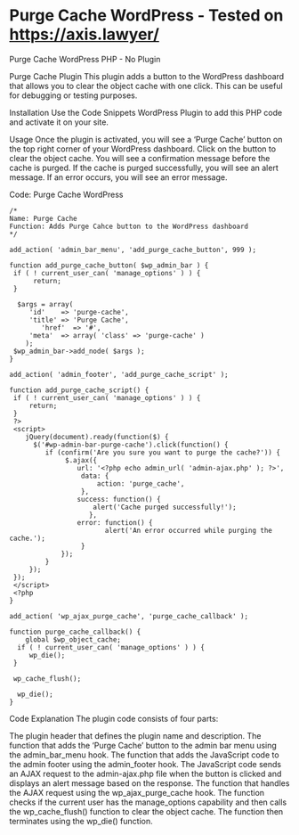 # Purge Cache WordPress - Tested on https://axis.lawyer/
Purge Cache WordPress PHP - No Plugin

Purge Cache Plugin
This plugin adds a button to the WordPress dashboard that allows you to clear the object cache with one click. This can be useful for debugging or testing purposes.

Installation
Use the Code Snippets WordPress Plugin to add this PHP code and activate it on your site. 

Usage
Once the plugin is activated, you will see a ‘Purge Cache’ button on the top right corner of your WordPress dashboard.
Click on the button to clear the object cache. You will see a confirmation message before the cache is purged.
If the cache is purged successfully, you will see an alert message. If an error occurs, you will see an error message.

Code:
Purge Cache WordPress

    /*
    Name: Purge Cache
    Function: Adds Purge Cahce button to the WordPress dashboard 
    */

    add_action( 'admin_bar_menu', 'add_purge_cache_button', 999 );

    function add_purge_cache_button( $wp_admin_bar ) {
     if ( ! current_user_can( 'manage_options' ) ) {
          return;
     }

      $args = array(
         'id'    => 'purge-cache',
         'title' => 'Purge Cache',
            'href'  => '#',
         'meta'  => array( 'class' => 'purge-cache' )
        );
     $wp_admin_bar->add_node( $args );
    }

    add_action( 'admin_footer', 'add_purge_cache_script' );

    function add_purge_cache_script() {
     if ( ! current_user_can( 'manage_options' ) ) {
         return;
     }
     ?>
     <script>
        jQuery(document).ready(function($) {
          $('#wp-admin-bar-purge-cache').click(function() {
             if (confirm('Are you sure you want to purge the cache?')) {
                  $.ajax({
                     url: '<?php echo admin_url( 'admin-ajax.php' ); ?>',
                      data: {
                          action: 'purge_cache',
                      },
                     success: function() {
                         alert('Cache purged successfully!');
                        },
                     error: function() {
                            alert('An error occurred while purging the cache.');
                      }
                 });
             }
         });
     });
     </script>
     <?php
    }

    add_action( 'wp_ajax_purge_cache', 'purge_cache_callback' );

    function purge_cache_callback() {
        global $wp_object_cache;
      if ( ! current_user_can( 'manage_options' ) ) {
         wp_die();
     }

     wp_cache_flush();

      wp_die();
    }


Code Explanation
The plugin code consists of four parts:

The plugin header that defines the plugin name and description.
The function that adds the ‘Purge Cache’ button to the admin bar menu using the admin_bar_menu hook.
The function that adds the JavaScript code to the admin footer using the admin_footer hook. The JavaScript code sends an AJAX request to the admin-ajax.php file when the button is clicked and displays an alert message based on the response.
The function that handles the AJAX request using the wp_ajax_purge_cache hook. The function checks if the current user has the manage_options capability and then calls the wp_cache_flush() function to clear the object cache. The function then terminates using the wp_die() function.
